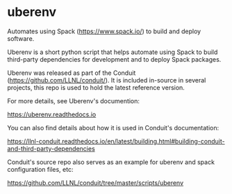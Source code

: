 # uberenv
Automates using Spack (https://www.spack.io/) to build and deploy software.

Uberenv is a short python script that helps automate using Spack to build
third-party dependencies for development and to deploy Spack packages. 

Uberenv was released as part of the Conduit (https://github.com/LLNL/conduit/). It is included in-source in several projects, this repo is used to hold the latest reference version.

For more details, see Uberenv's documention:

https://uberenv.readthedocs.io

You can also find details about how it is used in Conduit's documentation:

https://llnl-conduit.readthedocs.io/en/latest/building.html#building-conduit-and-third-party-dependencies

Conduit's source repo also serves as an example for uberenv and spack configuration files, etc:

https://github.com/LLNL/conduit/tree/master/scripts/uberenv
